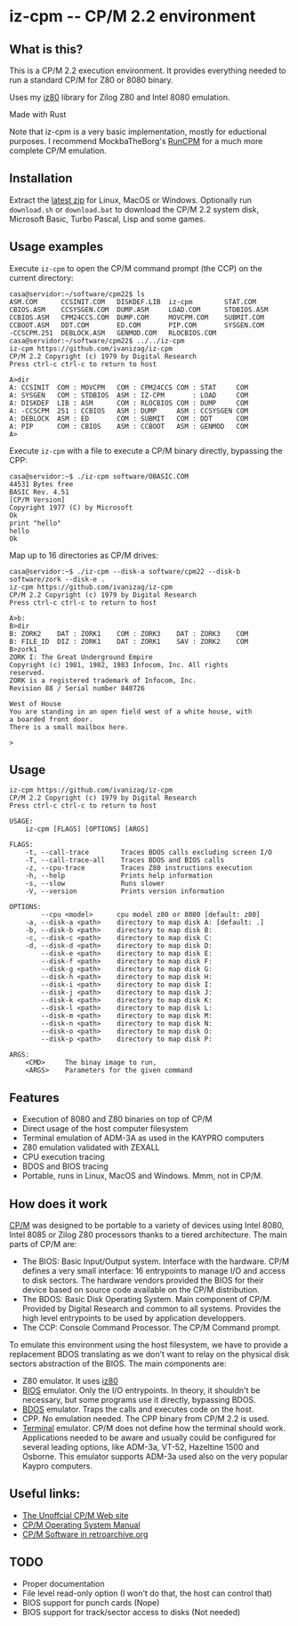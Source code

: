 # iz-cpm -- CP/M 2.2 environment

## What is this?

This is a CP/M 2.2 execution environment. It provides everything needed to run a standard CP/M for Z80 or 8080 binary.

Uses my [iz80](https://github.com/ivanizag/iz80) library for Zilog Z80 and Intel 8080 emulation.

Made with Rust

Note that iz-cpm is a very basic implementation, mostly for eductional purposes. I recommend MockbaTheBorg's [RunCPM](https://github.com/MockbaTheBorg/RunCPM) for a much more complete CP/M emulation. 

## Installation
Extract the [latest zip](https://github.com/ivanizag/iz-cpm/releases) for Linux, MacOS or Windows. Optionally run `download.sh` or `download.bat`  to download the CP/M 2.2 system disk, Microsoft Basic, Turbo Pascal, Lisp and some games.

## Usage examples

Execute `iz-cpm` to open the CP/M command prompt (the CCP) on the current directory:
```console
casa@servidor:~/software/cpm22$ ls
ASM.COM      CCSINIT.COM   DISKDEF.LIB  iz-cpm        STAT.COM
CBIOS.ASM    CCSYSGEN.COM  DUMP.ASM     LOAD.COM      STDBIOS.ASM
CCBIOS.ASM   CPM24CCS.COM  DUMP.COM     MOVCPM.COM    SUBMIT.COM
CCBOOT.ASM   DDT.COM       ED.COM       PIP.COM       SYSGEN.COM
-CCSCPM.251  DEBLOCK.ASM   GENMOD.COM   RLOCBIOS.COM
casa@servidor:~/software/cpm22$ ../../iz-cpm 
iz-cpm https://github.com/ivanizag/iz-cpm
CP/M 2.2 Copyright (c) 1979 by Digital Research
Press ctrl-c ctrl-c to return to host

A>dir
A: CCSINIT  COM : MOVCPM   COM : CPM24CCS COM : STAT     COM
A: SYSGEN   COM : STDBIOS  ASM : IZ-CPM       : LOAD     COM
A: DISKDEF  LIB : ASM      COM : RLOCBIOS COM : DUMP     COM
A: -CCSCPM  251 : CCBIOS   ASM : DUMP     ASM : CCSYSGEN COM
A: DEBLOCK  ASM : ED       COM : SUBMIT   COM : DDT      COM
A: PIP      COM : CBIOS    ASM : CCBOOT   ASM : GENMOD   COM
A>
```

Execute `iz-cpm` with a file to execute a CP/M binary directly, bypassing the CPP:
```console
casa@servidor:~$ ./iz-cpm software/OBASIC.COM 
44531 Bytes free
BASIC Rev. 4.51
[CP/M Version]
Copyright 1977 (C) by Microsoft
Ok
print "hello"
hello
Ok

```

Map up to 16 directories as CP/M drives:
```console
casa@servidor:~$ ./iz-cpm --disk-a software/cpm22 --disk-b software/zork --disk-e .
iz-cpm https://github.com/ivanizag/iz-cpm
CP/M 2.2 Copyright (c) 1979 by Digital Research
Press ctrl-c ctrl-c to return to host

A>b:
B>dir
B: ZORK2    DAT : ZORK1    COM : ZORK3    DAT : ZORK3    COM
B: FILE_ID  DIZ : ZORK1    DAT : ZORK1    SAV : ZORK2    COM
B>zork1
ZORK I: The Great Underground Empire
Copyright (c) 1981, 1982, 1983 Infocom, Inc. All rights
reserved.
ZORK is a registered trademark of Infocom, Inc.
Revision 88 / Serial number 840726

West of House
You are standing in an open field west of a white house, with
a boarded front door.
There is a small mailbox here.

>
```

## Usage
```
iz-cpm https://github.com/ivanizag/iz-cpm
CP/M 2.2 Copyright (c) 1979 by Digital Research
Press ctrl-c ctrl-c to return to host 

USAGE:
    iz-cpm [FLAGS] [OPTIONS] [ARGS]

FLAGS:
    -t, --call-trace        Traces BDOS calls excluding screen I/O
    -T, --call-trace-all    Traces BDOS and BIOS calls
    -z, --cpu-trace         Traces Z80 instructions execution
    -h, --help              Prints help information
    -s, --slow              Runs slower
    -V, --version           Prints version information

OPTIONS:
        --cpu <model>      cpu model z80 or 8080 [default: z80]
    -a, --disk-a <path>    directory to map disk A: [default: .]
    -b, --disk-b <path>    directory to map disk B:
    -c, --disk-c <path>    directory to map disk C:
    -d, --disk-d <path>    directory to map disk D:
        --disk-e <path>    directory to map disk E:
        --disk-f <path>    directory to map disk F:
        --disk-g <path>    directory to map disk G:
        --disk-h <path>    directory to map disk H:
        --disk-i <path>    directory to map disk I:
        --disk-j <path>    directory to map disk J:
        --disk-k <path>    directory to map disk K:
        --disk-l <path>    directory to map disk L:
        --disk-m <path>    directory to map disk M:
        --disk-n <path>    directory to map disk N:
        --disk-o <path>    directory to map disk O:
        --disk-p <path>    directory to map disk P:

ARGS:
    <CMD>     The binay image to run, 
    <ARGS>    Parameters for the given command
```

## Features

- Execution of 8080 and Z80 binaries on top of CP/M
- Direct usage of the host computer filesystem
- Terminal emulation of ADM-3A as used in the KAYPRO computers
- Z80 emulation validated with ZEXALL
- CPU execution tracing
- BDOS and BIOS tracing
- Portable, runs in Linux, MacOS and Windows. Mmm, not in CP/M.

## How does it work

[CP/M](https://en.wikipedia.org/wiki/CP/M) was designed to be portable to a variety of devices using Intel 8080, Intel 8085 or Zilog Z80 processors thanks to a tiered architecture. The main parts of CP/M are:

- The BIOS: Basic Input/Output system. Interface with the hardware. CP/M defines a very small interface: 16 entrypoints to manage I/O and access to disk sectors. The hardware vendors provided the BIOS for their device based on source code available on the CP/M distribution.
- The BDOS: Basic Disk Operating System. Main component of CP/M. Provided by Digital Research and common to all systems. Provides the high level entrypoints to be used by application developpers.
- The CCP: Console Command Processor. The CP/M Command prompt.

To emulate this environment using the host filesystem, we have to provide a replacement BDOS translating as we don't want to relay on the physical disk sectors abstraction of the BIOS. The main components are:

- Z80 emulator. It uses [iz80](https://github.com/ivanizag/iz80)
- [BIOS](src/bios.rs) emulator. Only the I/O entrypoints. In theory, it shouldn't be necessary, but some programs use it directly, bypassing BDOS.
- [BDOS](src/bdos.rs) emulator. Traps the calls and executes code on the  host.
- CPP. No emulation needed. The CPP binary from CP/M 2.2 is used.
- [Terminal](src/terminal.rs) emulator. CP/M does not define how the terminal should work. Applications needed to be aware and usually could be configured for several leading options, like ADM-3a, VT-52, Hazeltine 1500 and Osborne. This emulator supports ADM-3a used also on the very popular Kaypro computers.

## Useful links:

- [The Unoffcial CP/M Web site](http://www.cpm.z80.de/)
- [CP/M Operating System Manual](http://www.gaby.de/cpm/manuals/archive/cpm22htm/)
- [CP/M Software in retroarchive.org](http://www.retroarchive.org/cpm/)

## TODO
- Proper documentation
- File level read-only option (I won't do that, the host can control that)
- BIOS support for punch cards (Nope)
- BIOS support for track/sector access to disks (Not needed)
